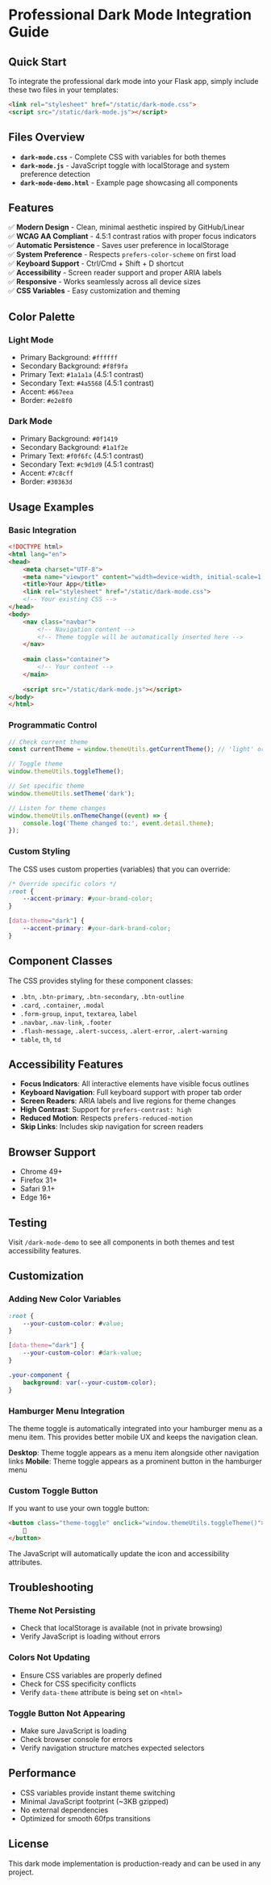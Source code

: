 # Professional Dark Mode Integration Guide

## Quick Start

To integrate the professional dark mode into your Flask app, simply include these two files in your templates:

```html
<link rel="stylesheet" href="/static/dark-mode.css">
<script src="/static/dark-mode.js"></script>
```

## Files Overview

- **`dark-mode.css`** - Complete CSS with variables for both themes
- **`dark-mode.js`** - JavaScript toggle with localStorage and system preference detection
- **`dark-mode-demo.html`** - Example page showcasing all components

## Features

✅ **Modern Design** - Clean, minimal aesthetic inspired by GitHub/Linear  
✅ **WCAG AA Compliant** - 4.5:1 contrast ratios with proper focus indicators  
✅ **Automatic Persistence** - Saves user preference in localStorage  
✅ **System Preference** - Respects `prefers-color-scheme` on first load  
✅ **Keyboard Support** - Ctrl/Cmd + Shift + D shortcut  
✅ **Accessibility** - Screen reader support and proper ARIA labels  
✅ **Responsive** - Works seamlessly across all device sizes  
✅ **CSS Variables** - Easy customization and theming  

## Color Palette

### Light Mode
- Primary Background: `#ffffff`
- Secondary Background: `#f8f9fa`
- Primary Text: `#1a1a1a` (4.5:1 contrast)
- Secondary Text: `#4a5568` (4.5:1 contrast)
- Accent: `#667eea`
- Border: `#e2e8f0`

### Dark Mode
- Primary Background: `#0f1419`
- Secondary Background: `#1a1f2e`
- Primary Text: `#f0f6fc` (4.5:1 contrast)
- Secondary Text: `#c9d1d9` (4.5:1 contrast)
- Accent: `#7c8cff`
- Border: `#30363d`

## Usage Examples

### Basic Integration

```html
<!DOCTYPE html>
<html lang="en">
<head>
    <meta charset="UTF-8">
    <meta name="viewport" content="width=device-width, initial-scale=1.0">
    <title>Your App</title>
    <link rel="stylesheet" href="/static/dark-mode.css">
    <!-- Your existing CSS -->
</head>
<body>
    <nav class="navbar">
        <!-- Navigation content -->
        <!-- Theme toggle will be automatically inserted here -->
    </nav>
    
    <main class="container">
        <!-- Your content -->
    </main>
    
    <script src="/static/dark-mode.js"></script>
</body>
</html>
```

### Programmatic Control

```javascript
// Check current theme
const currentTheme = window.themeUtils.getCurrentTheme(); // 'light' or 'dark'

// Toggle theme
window.themeUtils.toggleTheme();

// Set specific theme
window.themeUtils.setTheme('dark');

// Listen for theme changes
window.themeUtils.onThemeChange((event) => {
    console.log('Theme changed to:', event.detail.theme);
});
```

### Custom Styling

The CSS uses custom properties (variables) that you can override:

```css
/* Override specific colors */
:root {
    --accent-primary: #your-brand-color;
}

[data-theme="dark"] {
    --accent-primary: #your-dark-brand-color;
}
```

## Component Classes

The CSS provides styling for these component classes:

- `.btn`, `.btn-primary`, `.btn-secondary`, `.btn-outline`
- `.card`, `.container`, `.modal`
- `.form-group`, `input`, `textarea`, `label`
- `.navbar`, `.nav-link`, `.footer`
- `.flash-message`, `.alert-success`, `.alert-error`, `.alert-warning`
- `table`, `th`, `td`

## Accessibility Features

- **Focus Indicators**: All interactive elements have visible focus outlines
- **Keyboard Navigation**: Full keyboard support with proper tab order
- **Screen Readers**: ARIA labels and live regions for theme changes
- **High Contrast**: Support for `prefers-contrast: high`
- **Reduced Motion**: Respects `prefers-reduced-motion`
- **Skip Links**: Includes skip navigation for screen readers

## Browser Support

- Chrome 49+
- Firefox 31+
- Safari 9.1+
- Edge 16+

## Testing

Visit `/dark-mode-demo` to see all components in both themes and test accessibility features.

## Customization

### Adding New Color Variables

```css
:root {
    --your-custom-color: #value;
}

[data-theme="dark"] {
    --your-custom-color: #dark-value;
}

.your-component {
    background: var(--your-custom-color);
}
```

### Hamburger Menu Integration

The theme toggle is automatically integrated into your hamburger menu as a menu item. This provides better mobile UX and keeps the navigation clean.

**Desktop**: Theme toggle appears as a menu item alongside other navigation links
**Mobile**: Theme toggle appears as a prominent button in the hamburger menu

### Custom Toggle Button

If you want to use your own toggle button:

```html
<button class="theme-toggle" onclick="window.themeUtils.toggleTheme()">
    🌙
</button>
```

The JavaScript will automatically update the icon and accessibility attributes.

## Troubleshooting

### Theme Not Persisting
- Check that localStorage is available (not in private browsing)
- Verify JavaScript is loading without errors

### Colors Not Updating
- Ensure CSS variables are properly defined
- Check for CSS specificity conflicts
- Verify `data-theme` attribute is being set on `<html>`

### Toggle Button Not Appearing
- Make sure JavaScript is loading
- Check browser console for errors
- Verify navigation structure matches expected selectors

## Performance

- CSS variables provide instant theme switching
- Minimal JavaScript footprint (~3KB gzipped)
- No external dependencies
- Optimized for smooth 60fps transitions

## License

This dark mode implementation is production-ready and can be used in any project.
